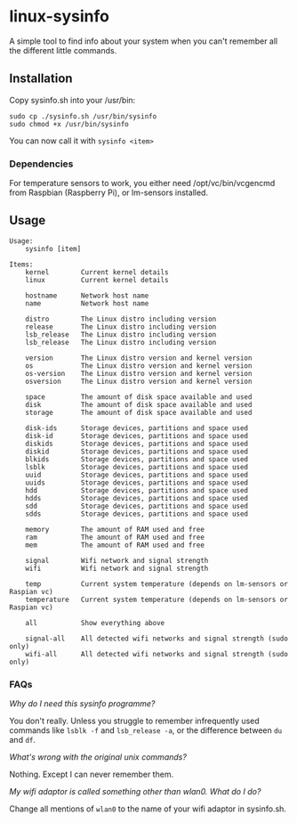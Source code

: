 # linux-sysinfo
A simple tool to find info about your system when you can't remember all the different little commands.

## Installation ##

Copy sysinfo.sh into your /usr/bin:
    
    sudo cp ./sysinfo.sh /usr/bin/sysinfo 
    sudo chmod +x /usr/bin/sysinfo
    
You can now call it with ```sysinfo <item>```

### Dependencies ###
For temperature sensors to work, you either need /opt/vc/bin/vcgencmd from Raspbian (Raspberry Pi), or lm-sensors installed.

## Usage ##
	Usage:
		sysinfo [item]

	Items:
		kernel        Current kernel details
		linux         Current kernel details

		hostname      Network host name
		name          Network host name

		distro        The Linux distro including version
		release       The Linux distro including version
		lsb_release   The Linux distro including version
		lsb_release   The Linux distro including version

		version       The Linux distro version and kernel version
		os            The Linux distro version and kernel version
		os-version    The Linux distro version and kernel version
		osversion     The Linux distro version and kernel version

		space         The amount of disk space available and used
		disk          The amount of disk space available and used
		storage       The amount of disk space available and used

		disk-ids      Storage devices, partitions and space used
		disk-id       Storage devices, partitions and space used
		diskids       Storage devices, partitions and space used
		diskid        Storage devices, partitions and space used
		blkids        Storage devices, partitions and space used
		lsblk         Storage devices, partitions and space used
		uuid          Storage devices, partitions and space used
		uuids         Storage devices, partitions and space used
		hdd           Storage devices, partitions and space used
		hdds          Storage devices, partitions and space used
		sdd           Storage devices, partitions and space used
		sdds          Storage devices, partitions and space used

		memory        The amount of RAM used and free
		ram           The amount of RAM used and free
		mem           The amount of RAM used and free

		signal        Wifi network and signal strength
		wifi          Wifi network and signal strength

		temp          Current system temperature (depends on lm-sensors or Raspian vc)
		temperature   Current system temperature (depends on lm-sensors or Raspian vc)

		all           Show everything above

		signal-all    All detected wifi networks and signal strength (sudo only)
		wifi-all      All detected wifi networks and signal strength (sudo only)


### FAQs ###
_Why do I need this sysinfo programme?_

You don't really. Unless you struggle to remember infrequently used commands like ```lsblk -f``` and ```lsb_release -a```, or the difference between ```du``` and ```df```.

_What's wrong with the original unix commands?_

Nothing. Except I can never remember them.

_My wifi adaptor is called something other than wlan0. What do I do?_

Change all mentions of ```wlan0``` to the name of your wifi adaptor in sysinfo.sh.
